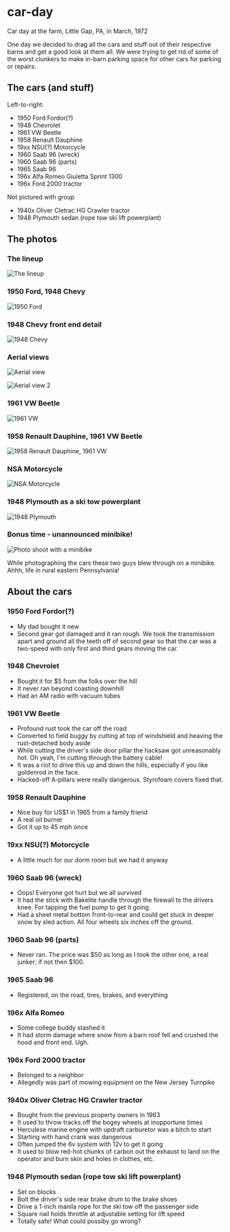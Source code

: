 # car-day
Car day at the farm, Little Gap, PA, in March, 1972

One day we decided to drag all the cars and stuff out of their respective barns and get a good look at them all. We were trying to get rid of some of the worst clunkers to make in-barn parking space for other cars for parking or repairs.

## The cars (and stuff)

Left-to-right:

* 1950 Ford Fordor(?)
* 1948 Chevrolet
* 1961 VW Beetle
* 1958 Renault Dauphine
* 19xx NSU(?) Motorcycle
* 1960 Saab 96 (wreck)
* 1960 Saab 96 (parts)
* 1965 Saab 96
* 196x Alfa Romeo Giuletta Sprint 1300
* 196x Ford 2000 tractor

Not pictured with group

* 1940x Oliver Cletrac HG Crawler tractor
* 1948 Plymouth sedan (rope tow ski lift powerplant)

## The photos

### The lineup

![The lineup](photos/cars02.jpg "The lineup")

### 1950 Ford, 1948 Chevy

![1950 Ford](photos/cars04.jpg "1950 Ford")

### 1948 Chevy front end detail

![1948 Chevy](photos/cars04_0001.jpg "1948 Chevy front end detail")

### Aerial views

![Aerial view](photos/cars06.jpg "Aerial view")

![Aerial view 2](photos/cars07.jpg "Aerial view 2")

### 1961 VW Beetle

![1961 VW](photos/cars08-61-vw-field-car.jpg "1961 VW")

### 1958 Renault Dauphine, 1961 VW Beetle

![1958 Renault Dauphine, 1961 VW](photos/cars09-58-renault-dauphine_61-vw.jpg "Renault Dauphine and VW")

### NSA Motorcycle

![NSA Motorcycle](photos/cars10-nsa-motorcycle.jpg "NSU (NSA?) Motorcycle")

### 1948 Plymouth as a ski tow powerplant

![1948 Plymouth](photos/cars13-48-plymouth-ski-tow.jpg "1948 Plymouth")

### Bonus time - unannounced minibike!

![Photo shoot with a minibike](photos/cars03-minibike.jpg "Photo shoot with a minibike")

While photographing the cars these two guys blew through on a minibike. Ahhh, life in rural eastern Pennsylvania!

## About the cars

### 1950 Ford Fordor(?)

* My dad bought it new
* Second gear got damaged and it ran rough. We took the transmission apart and ground all the teeth off of second gear so that the car was a two-speed with only first and third gears moving the car.

### 1948 Chevrolet

* Bought it for $5 from the folks over the hill
* It never ran beyond coasting downhill
* Had an AM radio with vacuum tubes

### 1961 VW Beetle

* Profound rust took the car off the road
* Converted to field buggy by cutting at top of windshield and heaving the rust-detached body aside
* While cutting the driver's side door pillar the hacksaw got unreasonably hot. Oh yeah, I'm cutting through the battery cable!
* It was a riot to drive this up and down the hills, especially if you like goldenrod in the face.
* Hacked-off A-pillars were really dangerous. Styrofoam covers fixed that.

### 1958 Renault Dauphine

* Nice buy for US$1 in 1965 from a family friend
* A real oil burner
* Got it up to 45 mph once

### 19xx NSU(?) Motorcycle

* A little much for our dorm room but we had it anyway

### 1960 Saab 96 (wreck)

* Oops! Everyone got hurt but we all survived
* It had the stick with Bakelite handle through the firewall to the drivers knee. For tapping the fuel pump to get it going.
* Had a sheet metal bottom front-to-rear and could get stuck in deeper snow by sled action. All four wheels six inches off the ground.

### 1960 Saab 96 (parts)

* Never ran. The price was $50 as long as I took the other one, a real junker; if not then $100.

### 1965 Saab 96

* Registered, on the road, tires, brakes, and everything

### 196x Alfa Romeo

* Some college buddy stashed it
* It had storm damage where snow from a barn roof fell and crushed the hood and front end. Ugh.

### 196x  Ford 2000 tractor

* Belonged to a neighbor
* Allegedly was part of mowing equipment on the New Jersey Turnpike

### 1940x Oliver Cletrac HG Crawler tractor

* Bought from the previous property owners in 1963
* It used to throw tracks off the bogey wheels at inopportune times
* Herculese marine engine with updraft carburetor was a bitch to start
* Starting with hand crank was dangerous
* Often jumped the 6v system with 12v to get it going
* It used to blow red-hot chunks of carbon out the exhaust to land on the operator and burn skin and holes in clothes, etc.

### 1948 Plymouth sedan (rope tow ski lift powerplant)

* Set on blocks
* Bolt the driver's side rear brake drum to the brake shoes
* Drive a 1-inch manila rope for the ski tow off the passenger side
* Square nail holds throttle at adjustable setting for lift speed
* Totally safe! What could possiby go wrong?



